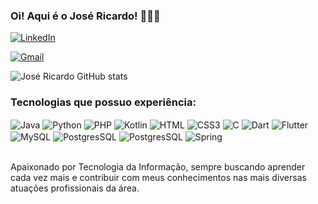 ### Oi! Aqui é o José Ricardo! 👨🏻‍💻

[![LinkedIn](https://img.shields.io/badge/LinkedIn-0077B5?style=for-the-badge&logo=linkedin&logoColor=white7&url=https://www.linkedin.com/in/jos%C3%A9-ricardo-0a7008219
)](https://www.linkedin.com/in/jos%C3%A9-ricardo-0a7008219)

[![Gmail](https://img.shields.io/badge/Gmail-D14836?style=for-the-badge&logo=gmail&logoColor=white&url=https://criarmeulink.com.br/u/1700256587
)](https://criarmeulink.com.br/u/1700256587)

![José Ricardo GitHub stats](https://github-readme-stats.vercel.app/api?username=josericardo0&show_icons=true&theme=dark)


### Tecnologias que possuo experiência:

<div style="display: inline-block">
    <img align="center" alt="Java" src="https://img.shields.io/badge/Java-ED8B00?style=for-the-badge&logo=openjdk&logoColor=white"/>
    <img align="center" alt="Python" src="https://img.shields.io/badge/Python-3776AB?style=for-the-badge&logo=python&logoColor=white"/>
    <img align="center" alt="PHP" src="https://img.shields.io/badge/PHP-777BB4?style=for-the-badge&logo=php&logoColor=white"/>
    <img align="center" alt="Kotlin" src="https://img.shields.io/badge/Kotlin-0095D5?&style=for-the-badge&logo=kotlin&logoColor=white"/>
    <img align="center" alt="HTML" src="https://img.shields.io/badge/HTML5-E34F26?style=for-the-badge&logo=html5&logoColor=white"/>
    <img align="center" alt="CSS3" src="https://img.shields.io/badge/CSS3-1572B6?style=for-the-badge&logo=css3&logoColor=white"/>
    <img align="center" alt="C" src="https://img.shields.io/badge/C-00599C?style=for-the-badge&logo=c&logoColor=white"/>
    <img align="center" alt="Dart" src="https://img.shields.io/badge/Dart-0175C2?style=for-the-badge&logo=dart&logoColor=white"/>
    <img align="center" alt="Flutter" src="https://img.shields.io/badge/Flutter-02569B?style=for-the-badge&logo=flutter&logoColor=white"/>
    <img align="center" alt="MySQL" src="https://img.shields.io/badge/MySQL-00000F?style=for-the-badge&logo=mysql&logoColor=white"/>
    <img align="center" alt="PostgresSQL" src="https://img.shields.io/badge/PostgreSQL-316192?style=for-the-badge&logo=postgresql&logoColor=white"/>
    <img align="center" alt="PostgresSQL" src="https://img.shields.io/badge/Amazon_AWS-232F3E?style=for-the-badge&logo=amazon-aws&logoColor=white"/>
    <img align="center" alt="Spring" src="https://img.shields.io/badge/Spring-6DB33F?style=for-the-badge&logo=spring&logoColor=white"/>

    
</div>

<br>Apaixonado por Tecnologia da Informação, sempre buscando aprender cada vez mais e contribuir com meus conhecimentos nas mais diversas atuações profissionais da área. 

